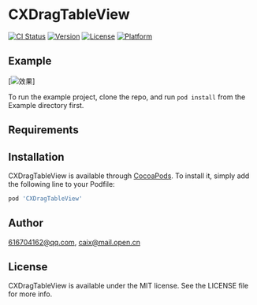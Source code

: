 # CXDragTableView

[![CI Status](https://img.shields.io/travis/616704162@qq.com/CXDragTableView.svg?style=flat)](https://travis-ci.org/616704162@qq.com/CXDragTableView)
[![Version](https://img.shields.io/cocoapods/v/CXDragTableView.svg?style=flat)](https://cocoapods.org/pods/CXDragTableView)
[![License](https://img.shields.io/cocoapods/l/CXDragTableView.svg?style=flat)](https://cocoapods.org/pods/CXDragTableView)
[![Platform](https://img.shields.io/cocoapods/p/CXDragTableView.svg?style=flat)](https://cocoapods.org/pods/CXDragTableView)

## Example

[![效果](http://code.cocoachina.com/uploads/attachments/20190911/1000211/30e318ccdea05982c754c32230b7a7e3.gif)]

To run the example project, clone the repo, and run `pod install` from the Example directory first.

## Requirements

## Installation

CXDragTableView is available through [CocoaPods](https://cocoapods.org). To install
it, simply add the following line to your Podfile:

```ruby
pod 'CXDragTableView'
```

## Author

616704162@qq.com, caix@mail.open.cn

## License

CXDragTableView is available under the MIT license. See the LICENSE file for more info.
